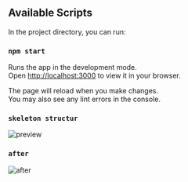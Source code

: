 ## Available Scripts

In the project directory, you can run:

### `npm start`

Runs the app in the development mode.\
Open [http://localhost:3000](http://localhost:3000) to view it in your browser.

The page will reload when you make changes.\
You may also see any lint errors in the console.


### `skeleton structur`

![preview](https://user-images.githubusercontent.com/91959780/170059670-85d7d699-fd92-4729-8bda-18349ebf7bb4.png)



### `after`

![after](https://user-images.githubusercontent.com/91959780/170060766-a862b622-9993-467c-8fa2-93a9c2e88d50.png)
